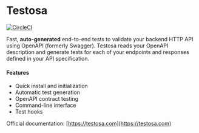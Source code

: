 # Testosa

[![CircleCI](https://circleci.com/gh/testosa-com/testosa/tree/master.svg?style=svg&circle-token=88d4a6fcc296dc56887dc1789b5d36ef998a9ab8)](https://circleci.com/gh/testosa-com/testosa/tree/master)

Fast, **auto-generated** end-to-end tests to validate your backend HTTP API using OpenAPI (formerly Swagger). Testosa reads your OpenAPI description and generate tests for each of your endpoints and responses defined in your API specification.

#### Features
- Quick install and initialization
- Automatic test generation
- OpenAPI contract testing
- Command-line interface
- Test hooks

Official documentation: [https://testosa.com](https://testosa.com)
